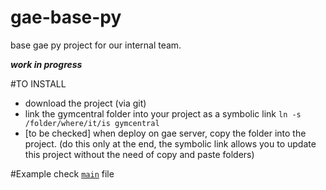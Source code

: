gae-base-py
===========

base gae py project for our internal team.

***work in progress***

#TO INSTALL
- download the project (via git)
- link the gymcentral folder into your project as a symbolic link `ln -s /folder/where/it/is gymcentral`
- [to be checked] when deploy on gae server, copy the folder into the project. (do this only at the end, the symbolic link allows you to update this project without the need of copy and paste folders)

#Example
check [`main`](https://github.com/gymcentral/gymcentral) file
